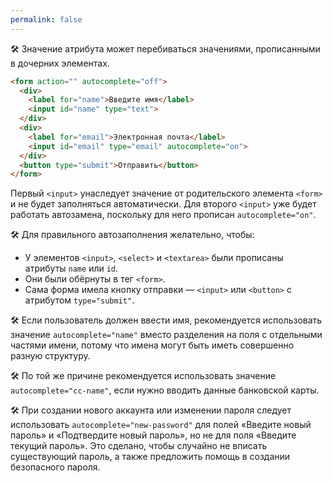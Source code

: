 ```yaml
---
permalink: false
---
```


🛠 Значение атрибута может перебиваться значениями, прописанными в дочерних элементах.

```html
<form action="" autocomplete="off">
  <div>
    <label for="name">Введите имя</label>
    <input id="name" type="text">
  </div>
  <div>
    <label for="email">Электронная почта</label>
    <input id="email" type="email" autocomplete="on">
  </div>
  <button type="submit">Отправить</button>
</form>
```

Первый `<input>` унаследует значение от родительского элемента `<form>` и не будет заполняться автоматически. Для второго `<input>` уже будет работать автозамена, поскольку для него прописан `autocomplete="on"`.

🛠 Для правильного автозаполнения желательно, чтобы:

- У элементов `<input>`, `<select>` и `<textarea>` были прописаны атрибуты `name` или `id`.
- Они были обёрнуты в тег `<form>`.
- Сама форма имела кнопку отправки — `<input>` или `<button>` с атрибутом `type="submit"`.

🛠 Если пользователь должен ввести имя, рекомендуется использовать значение `autocomplete="name"` вместо разделения на поля с отдельными частями имени, потому что имена могут быть иметь совершенно разную структуру.

🛠 По той же причине рекомендуется использовать значение `autocomplete="cc-name"`, если нужно вводить данные банковской карты.

🛠 При создании нового аккаунта или изменении пароля следует использовать `autocomplete="new-password"` для полей «Введите новый пароль» и «Подтвердите новый пароль», но не для поля «Введите текущий пароль». Это сделано, чтобы случайно не вписать существующий пароль, а также предложить помощь в создании безопасного пароля.
